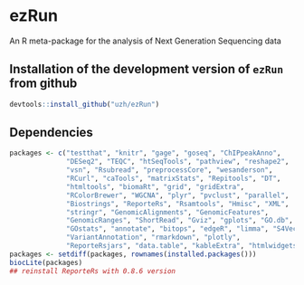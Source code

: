 # ezRun
An R meta-package for the analysis of Next Generation Sequencing data

## Installation of the development version of `ezRun` from github

```R
devtools::install_github("uzh/ezRun")
```

## Dependencies

```R
packages <- c("testthat", "knitr", "gage", "goseq", "ChIPpeakAnno", 
              "DESeq2", "TEQC", "htSeqTools", "pathview", "reshape2", 
              "vsn", "Rsubread", "preprocessCore", "wesanderson",
              "RCurl", "caTools", "matrixStats", "Repitools", "DT", 
              "htmltools", "biomaRt", "grid", "gridExtra",
              "RColorBrewer", "WGCNA", "plyr", "pvclust", "parallel", 
              "Biostrings", "ReporteRs", "Rsamtools", "Hmisc", "XML", 
              "stringr", "GenomicAlignments", "GenomicFeatures",
              "GenomicRanges", "ShortRead", "Gviz", "gplots", "GO.db", 
              "GOstats", "annotate", "bitops", "edgeR", "limma", "S4Vectors",
              "VariantAnnotation", "rmarkdown", "plotly",
              "ReporteRsjars", "data.table", "kableExtra", "htmlwidgets")
packages <- setdiff(packages, rownames(installed.packages()))
biocLite(packages)
## reinstall ReporteRs with 0.8.6 version
```